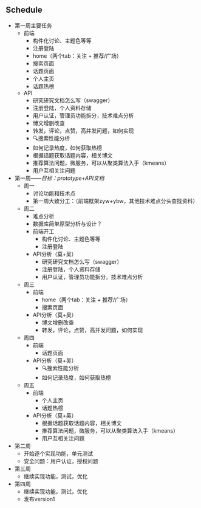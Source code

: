 ## Schedule

- 第一周主要任务
  - 前端
    - 构件化讨论、主题色等等
    - 注册登陆
    - home（两个tab：关注 + 推荐/广场）
    - 搜索页面
    - 话题页面
    - 个人主页
    - 话题热榜
  - API
    - 研究研究文档怎么写（swagger）
    - 注册登陆，个人资料存储
    - 用户认证，管理员功能拆分，技术难点分析
    - 博文增删改查
    - 转发，评论，点赞，高并发问题，如何实现
    - 🔍搜索性能分析
    - 如何记录热度，如何获取热榜
    - 根据话题获取话题内容，相关博文
    - 推荐算法问题，微服务，可以从聚类算法入手（kmeans）
    - 用户互相关注问题
- 第一周——*目标：prototype+API文档*
  - 周一
    - 讨论功能和技术点
    - 第一周大致分工：（前端框架zyw+ybw，其他技术难点分头查找资料）
  - 周二
    - 难点分析
    - 数据库简单原型分析与设计？
    - 前端开工
      - 构件化讨论、主题色等等
      - 注册登陆
    - API分析（莫+吴）
      - 研究研究文档怎么写（swagger）
      - 注册登陆，个人资料存储
      - 用户认证，管理员功能拆分，技术难点分析
  - 周三
    - 前端
      - home（两个tab：关注 + 推荐/广场）
      - 搜索页面
    - API分析（莫+吴）
      - 博文增删改查
      - 转发，评论，点赞，高并发问题，如何实现
  - 周四
    - 前端
      - 话题页面
    - API分析（莫+吴）
      - 🔍搜索性能分析
      - 如何记录热度，如何获取热榜
  - 周五
    - 前端
      - 个人主页
      - 话题热榜
    - API分析（莫+吴）
      - 根据话题获取话题内容，相关博文
      - 推荐算法问题，微服务，可以从聚类算法入手（kmeans）
      - 用户互相关注问题
- 第二周
  - 开始逐个实现功能，单元测试
  - 安全问题：用户认证，授权问题
- 第三周
  - 继续实现功能，测试，优化
- 第四周
  - 继续实现功能，测试，优化
  - 发布version1
